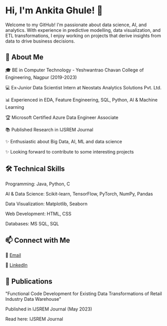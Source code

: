 # Hi, I'm Ankita Ghule! 👋


Welcome to my GitHub! I'm passionate about data science, AI, and analytics. With experience in predictive modelling, data visualization, and ETL transformations, I enjoy working on projects that derive insights from data to drive business decisions.


## 🚀 About Me

🎓 BE in Computer Technology - Yeshwantrao Chavan College of Engineering, Nagpur (2019-2023)

💻 Ex-Junior Data Scientist Intern at Neostats Analytics Solutions Pvt. Ltd.

📊 Experienced in EDA, Feature Engineering, SQL, Python, AI & Machine Learning

🏆 Microsoft Certified Azure Data Engineer Associate

📚 Published Research in IJSREM Journal

✨ Enthusiastic about Big Data, AI, ML and data science

✨ Looking forward to contribute to some interesting projects


## 🛠️ Technical Skills

Programming: Java, Python, C

AI & Data Science: Scikit-learn, TensorFlow, PyTorch, NumPy, Pandas

Data Visualization: Matplotlib, Seaborn

Web Development: HTML, CSS

Databases: MS SQL, SQL


## 📫 Connect with Me

📧 [Email](ankitaghule1@gmail.com)

🔗 [LinkedIn](https://www.linkedin.com/in/ankitaghule/)


## 🏅 Publications

"Functional Code Development for Existing Data Transformations of Retail Industry Data Warehouse"

Published in IJSREM Journal (May 2023)

Read here: IJSREM Journal
